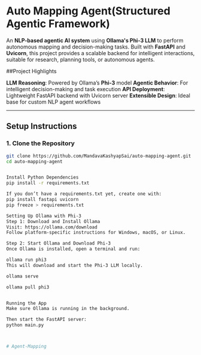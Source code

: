 #  Auto Mapping Agent(Structured Agentic Framework)

An **NLP-based agentic AI system** using **Ollama's Phi-3 LLM** to perform autonomous mapping and decision-making tasks. Built with **FastAPI** and **Uvicorn**, this project provides a scalable backend for intelligent interactions, suitable for research, planning tools, or autonomous agents.

##Project Highlights

**LLM Reasoning**: Powered by Ollama’s **Phi-3** model
**Agentic Behavior**: For intelligent decision-making and task execution
**API Deployment**: Lightweight FastAPI backend with Uvicorn server
**Extensible Design**: Ideal base for custom NLP agent workflows

---

## Setup Instructions


### 1. Clone the Repository

```bash
git clone https://github.com/MandavaKashyapSai/auto-mapping-agent.git
cd auto-mapping-agent


Install Python Dependencies
pip install -r requirements.txt

If you don’t have a requirements.txt yet, create one with:
pip install fastapi uvicorn
pip freeze > requirements.txt

Setting Up Ollama with Phi-3
Step 1: Download and Install Ollama
Visit: https://ollama.com/download
Follow platform-specific instructions for Windows, macOS, or Linux.

Step 2: Start Ollama and Download Phi-3
Once Ollama is installed, open a terminal and run:

ollama run phi3
This will download and start the Phi-3 LLM locally.

ollama serve

ollama pull phi3


Running the App
Make sure Ollama is running in the background.

Then start the FastAPI server:
python main.py



# Agent-Mapping
